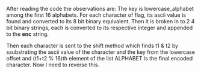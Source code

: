 After reading the code the observations are:
The key is lowercase_alphabet among the first 16 alphabets.
For each character of flag, its ascii value is found and converted to its 8 bit binary equivalent. Then it is broken in to 2 4 bit binary strings, each is converted to its respective 
integer and appended to the **enc** string.

Then each character is sent to the shift method which finds t1 & t2 by ssubstrating the ascii value of the character and the key from the lowercase offset and (t1+t2 % 16)th element of
the list ALPHABET is the final encoded character.
Now I need to reverse this.
